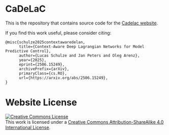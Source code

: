 # CaDeLaC

This is the repository that contains source code for the [Cadelac website](https://schulze18.github.io/cadelac_website).

If you find this work useful, please consider citing:
```
@misc{schulze2025contextawaredelan,
      title={Context-Aware Deep Lagrangian Networks for Model Predictive Control}, 
      author={Lucas Schulze and Jan Peters and Oleg Arenz},
      year={2025},
      eprint={2506.15249},
      archivePrefix={arXiv},
      primaryClass={cs.RO},
      url={https://arxiv.org/abs/2506.15249}, 
}
```

# Website License
<a rel="license" href="http://creativecommons.org/licenses/by-sa/4.0/"><img alt="Creative Commons License" style="border-width:0" src="https://i.creativecommons.org/l/by-sa/4.0/88x31.png" /></a><br />This work is licensed under a <a rel="license" href="http://creativecommons.org/licenses/by-sa/4.0/">Creative Commons Attribution-ShareAlike 4.0 International License</a>.
